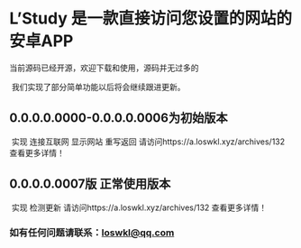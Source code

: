 # L’Study 是一款直接访问您设置的网站的安卓APP

  当前源码已经开源，欢迎下载和使用，源码并无过多的

  我们实现了部分简单功能以后将会继续跟进更新。
  
## 0.0.0.0.0000-0.0.0.0.0006为初始版本 

  实现 连接互联网 显示网站 重写返回 
  请访问https://a.loswkl.xyz/archives/132 查看更多详情！
  
## 0.0.0.0.0007版 正常使用版本
  
  实现 检测更新 
  请访问https://a.loswkl.xyz/archives/132 查看更多详情！
  
### 如有任何问题请联系：loswkl@qq.com
